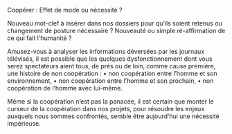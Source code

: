 Coopérer : Effet de mode ou nécessité ?

Nouveau mot-clef à insérer dans nos dossiers pour qu’ils soient retenus ou changement de posture nécessaire ?
Nouveauté ou simple ré-affirmation de ce qui fait l'humanité ?

Amusez-vous à analyser les informations déversées par les journaux télévisés, il est possible que les quelques dysfonctionnement dont vous serez spectateurs aient tous, de prés ou de loin, comme cause première, une histoire de non coopération :
• non coopération entre l’homme et son environnement,
• non coopération entre l’homme et son prochain,
• non coopération de l’homme avec lui-même.

Même si la coopération n’est pas la panacée, il est certain que monter le curseur de la coopération dans nos projets, pour résoudre les enjeux auxquels nous sommes confrontés, semble être aujourd’hui une nécessité impérieuse.
